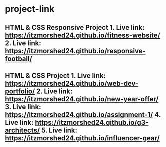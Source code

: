 # project-link

HTML & CSS Responsive Project
    1.  Live link: https://itzmorshed24.github.io/fitness-website/
    2.  Live link: https://itzmorshed24.github.io/responsive-football/
----------------------------------------------------------------------------------
    
HTML & CSS Project
    1.  Live link: https://itzmorshed24.github.io/web-dev-portfolio/
    2.  Live link: https://itzmorshed24.github.io/new-year-offer/
    3.  Live link: https://itzmorshed24.github.io/assignment-1/
    4.  Live link: https://itzmorshed24.github.io/g3-architects/
    5.  Live link: https://itzmorshed24.github.io/influencer-gear/
----------------------------------------------------------------------------------









        
 

